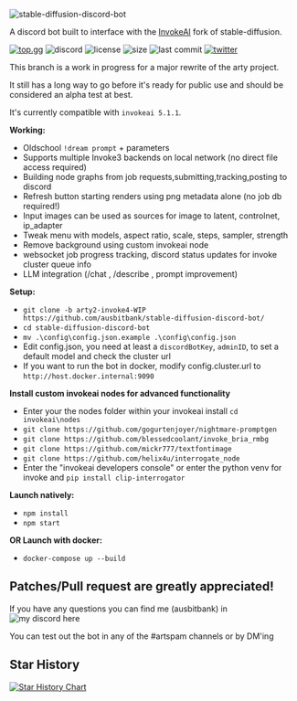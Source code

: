 ![stable-diffusion-discord-bot](https://github.com/ausbitbank/stable-diffusion-discord-bot/assets/1692203/ab84734b-1c40-4216-8c5b-14cecc93f69d)

A discord bot built to interface with the [InvokeAI](https://github.com/invoke-ai/InvokeAI) fork of stable-diffusion.

[![top.gg](https://top.gg/api/widget/servers/973484171534172170.svg)](https://top.gg/bot/973484171534172170)
![discord](https://img.shields.io/discord/419390618209353730?style=plastic)
![license](https://img.shields.io/github/license/ausbitbank/stable-diffusion-discord-bot?style=plastic)
![size](https://img.shields.io/github/repo-size/ausbitbank/stable-diffusion-discord-bot?style=plastic)
![last commit](https://img.shields.io/github/last-commit/ausbitbank/stable-diffusion-discord-bot/arty2-invoke4-WIP?style=plastic)
[![twitter](https://img.shields.io/twitter/follow/ausbitbank?style=social)](https://twitter.com/ausbitbank)

This branch is a work in progress for a major rewrite of the arty project. 

It still has a long way to go before it's ready for public use and should be considered an alpha test at best.

It's currently compatible with `invokeai 5.1.1`.

**Working:**
- Oldschool `!dream prompt` + parameters
- Supports multiple Invoke3 backends on local network (no direct file access required)
- Building node graphs from job requests,submitting,tracking,posting to discord
- Refresh button starting renders using png metadata alone (no job db required!)
- Input images can be used as sources for image to latent, controlnet, ip_adapter
- Tweak menu with models, aspect ratio, scale, steps, sampler, strength
- Remove background using custom invokeai node
- websocket job progress tracking, discord status updates for invoke cluster queue info
- LLM integration (/chat , /describe , prompt improvement)

**Setup:**

- `git clone -b arty2-invoke4-WIP https://github.com/ausbitbank/stable-diffusion-discord-bot/`
- `cd stable-diffusion-discord-bot`
- `mv .\config\config.json.example .\config\config.json`
- Edit config.json, you need at least a `discordBotKey`, `adminID`, to set a default model and check the cluster url 
- If you want to run the bot in docker, modify config.cluster.url to `http://host.docker.internal:9090`

**Install custom invokeai nodes for advanced functionality**
- Enter your the nodes folder within your invokeai install `cd invokeai\nodes`
- `git clone https://github.com/gogurtenjoyer/nightmare-promptgen`
- `git clone https://github.com/blessedcoolant/invoke_bria_rmbg`
- `git clone https://github.com/mickr777/textfontimage`
- `git clone https://github.com/helix4u/interrogate_node`
- Enter the "invokeai developers console" or enter the python venv for invoke and `pip install clip-interrogator`

**Launch natively:**
- `npm install`
- `npm start`

**OR Launch with docker:**
- `docker-compose up --build` 


**Patches/Pull request are greatly appreciated!**
-----------------------

If you have any questions you can find me (ausbitbank) in ![my discord here]([https://discord.gg/DSdK9KRJxq](https://discord.gg/ausbit-s-stuff-and-things-419390618209353730))

You can test out the bot in any of the #artspam channels or by DM'ing

## Star History

[![Star History Chart](https://api.star-history.com/svg?repos=ausbitbank/stable-diffusion-discord-bot&type=Date)](https://star-history.com/#ausbitbank/stable-diffusion-discord-bot&Date)
